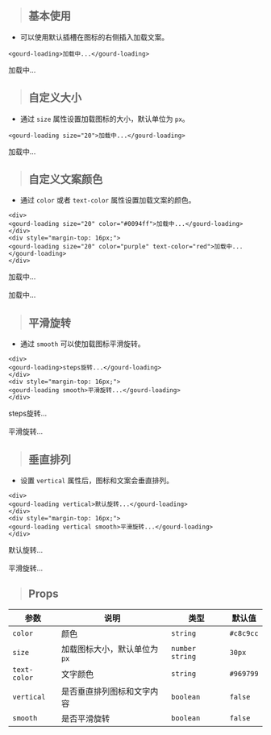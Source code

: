 <div id="gourd">

> ## 基本使用

- 可以使用默认插槽在图标的右侧插入加载文案。

```
<gourd-loading>加载中...</gourd-loading>
```

<output data-lang="output">
<gourd-loading>加载中...</gourd-loading>
</output>

> ## 自定义大小

- 通过 `size` 属性设置加载图标的大小，默认单位为 `px`。

```
<gourd-loading size="20">加载中...</gourd-loading>
```

<output data-lang="output">
<gourd-loading size="20">加载中...</gourd-loading>
</output>

> ## 自定义文案颜色

- 通过 `color` 或者 `text-color` 属性设置加载文案的颜色。

```
<div>
<gourd-loading size="20" color="#0094ff">加载中...</gourd-loading>
</div>
<div style="margin-top: 16px;">
<gourd-loading size="20" color="purple" text-color="red">加载中...</gourd-loading>
</div>
```

<output data-lang="output">
<div>
<gourd-loading size="20" color="#0094ff">加载中...</gourd-loading>
</div>
<div style="margin-top: 16px;">
<gourd-loading size="20" color="purple" text-color="red">加载中...</gourd-loading>
</div>
</output>

> ## 平滑旋转

- 通过 `smooth` 可以使加载图标平滑旋转。

```
<div>
<gourd-loading>steps旋转...</gourd-loading>
</div>
<div style="margin-top: 16px;">
<gourd-loading smooth>平滑旋转...</gourd-loading>
</div>
```

<output data-lang="output">
<div>
<gourd-loading>steps旋转...</gourd-loading>
</div>
<div style="margin-top: 16px;">
<gourd-loading smooth>平滑旋转...</gourd-loading>
</div>
</output>

> ## 垂直排列

- 设置 `vertical` 属性后，图标和文案会垂直排列。

```
<div>
<gourd-loading vertical>默认旋转...</gourd-loading>
</div>
<div style="margin-top: 16px;">
<gourd-loading vertical smooth>平滑旋转...</gourd-loading>
</div>
```

<output data-lang="output">
<div>
<gourd-loading vertical>默认旋转...</gourd-loading>
</div>
<div style="margin-top: 16px;">
<gourd-loading vertical smooth>平滑旋转...</gourd-loading>
</div>
</output>

> ## Props

| 参数 | 说明 | 类型 | 默认值 |
| --- | --- | --- | --- |
| `color` | 颜色 | `string` | `#c8c9cc` |
| `size` | 加载图标大小，默认单位为 `px` | `number` `string`	 | `30px` |
| `text-color` | 文字颜色 | `string` | `#969799` |
| `vertical` | 是否垂直排列图标和文字内容 | `boolean` | `false` |
| `smooth` | 是否平滑旋转 | `boolean` | `false` |

</div>